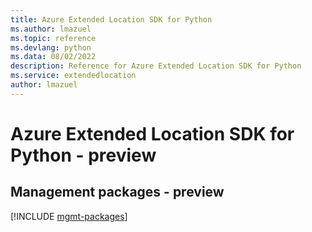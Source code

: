 ```yaml
---
title: Azure Extended Location SDK for Python
ms.author: lmazuel
ms.topic: reference
ms.devlang: python
ms.data: 08/02/2022
description: Reference for Azure Extended Location SDK for Python
ms.service: extendedlocation
author: lmazuel
---
```

# Azure Extended Location SDK for Python - preview

## Management packages - preview
[!INCLUDE [mgmt-packages](extended-location-mgmt-index.md)]
